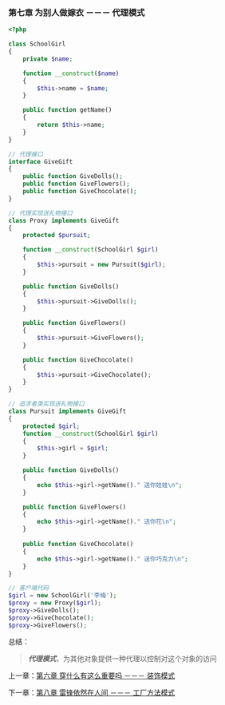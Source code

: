 ### 第七章 为别人做嫁衣 －－－ 代理模式

```php
<?php 

class SchoolGirl
{
    private $name;

    function __construct($name)
    {
        $this->name = $name;
    }

    public function getName()
    {
        return $this->name;
    }
}

// 代理接口
interface GiveGift
{
    public function GiveDolls();
    public function GiveFlowers();
    public function GiveChocolate();
}

// 代理实现送礼物接口
class Proxy implements GiveGift
{
    protected $pursuit;

    function __construct(SchoolGirl $girl)
    {
        $this->pursuit = new Pursuit($girl);
    }

    public function GiveDolls()
    {
        $this->pursuit->GiveDolls();
    }

    public function GiveFlowers()
    {
        $this->pursuit->GiveFlowers();
    }

    public function GiveChocolate()
    {
        $this->pursuit->GiveChocolate();
    }
}

// 追求者类实现送礼物接口
class Pursuit implements GiveGift
{
    protected $girl;
    function __construct(SchoolGirl $girl)
    {
        $this->girl = $girl;
    }

    public function GiveDolls()
    {
        echo $this->girl->getName()." 送你娃娃\n";
    }

    public function GiveFlowers()
    {
        echo $this->girl->getName()." 送你花\n";
    }
    
    public function GiveChocolate()
    {
        echo $this->girl->getName()." 送你巧克力\n";
    }
}

// 客户端代码
$girl = new SchoolGirl('李梅');
$proxy = new Proxy($girl);
$proxy->GiveDolls();
$proxy->GiveChocolate();
$proxy->GiveFlowers();

```

总结：
> ***代理模式***，为其他对象提供一种代理以控制对这个对象的访问

上一章：[第六章 穿什么有这么重要吗 －－－ 装饰模式](https://github.com/flyingalex/design-patterns-by-php/blob/master/files/chapter6.md)

下一章：[第八章 雷锋依然在人间 －－－ 工厂方法模式](https://github.com/flyingalex/design-patterns-by-php/blob/master/files/chapter8.md)